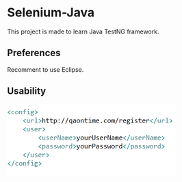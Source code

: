 # Selenium-Java

This project is made to learn Java TestNG framework.

## Preferences
Recomment to use Eclipse.

## Usability

![Config picture](https://github.com/PauliusPo/Selenium-Java/blob/master/config%20details.png)



